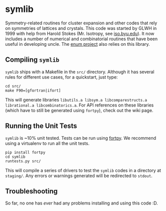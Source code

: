 # symlib
Symmetry-related routines for cluster expansion and other codes that rely on symmetries of lattices and crystals. This code was started by GLWH in 1999 with help from Harold Stokes (Mr. Isotropy, see [iso.byu.edu](http://iso.byu.edu/iso/isodistort.php)). It now includes a number of numerical and combinatorial routines that have been useful in developing uncle. The [enum project](https://github.com/glwhart/enum4) also relies on this library.


## Compiling `symlib`

`symlib` ships with a Makefile in the `src/` directory. Although it has several rules for different use cases, for a quickstart, just type:

```
cd src/
make F90=[gfortran|ifort]
```

This will generate libraries `libutils.a libsym.a libcomparestructs.a librational.a libcombinatorics.a`. For API references on these libraries (which have to still be generated using `fortpy`), check out the wiki page.

## Running the Unit Tests

`symlib` is ~10% unit tested. Tests can be run using [fortpy](https://github.com/rosenbrockc/fortpy). We recommend using a virtualenv to run all the unit tests.

```
pip install fortpy
cd symlib
runtests.py src/
```

This will compile a series of drivers to test the `symlib` codes in a directory at `staging/`. Any errors or warnings generated will be redirected to `stdout`.

## Troubleshooting

So far, no one has *ever* had any problems installing and using this code :D.
